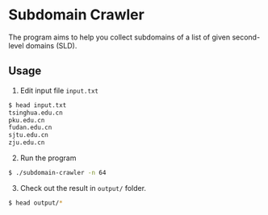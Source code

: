 # Subdomain Crawler

The program aims to help you collect subdomains of a list of given second-level domains (SLD).

## Usage

1. Edit input file `input.txt`

```bash
$ head input.txt
tsinghua.edu.cn
pku.edu.cn
fudan.edu.cn
sjtu.edu.cn
zju.edu.cn
```
2. Run the program

```bash
$ ./subdomain-crawler -n 64
```
3. Check out the result in `output/` folder.

```bash
$ head output/*
```
